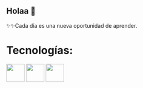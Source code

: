## Holaa 👋


✨✨Cada día es una nueva oportunidad de aprender.


 # Tecnologías:
 
 <img src="https://www.ecured.cu/images/thumb/5/55/Angular1.jpg/260px-Angular1.jpg" width="48">
 <img src="https://image.pngaaa.com/546/2459546-middle.png" width="48">
 <img src="https://github.com/favicon.ico" width="48">

  
<!--
**kelly103312/kelly103312** is a ✨ _special_ ✨ repository because its `README.md` (this file) appears on your GitHub profile.

Here are some ideas to get you started:

- 🔭 I’m currently working on ...
- 🌱 I’m currently learning ...
- 👯 I’m looking to collaborate on ...
- 🤔 I’m looking for help with ...
- 💬 Ask me about ...
- 📫 How to reach me: ...
- 😄 Pronouns: ...
- ⚡ Fun fact: ...
-->
